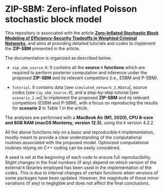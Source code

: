 # ZIP-SBM: Zero-inflated Poisson stochastic block model

This repository is associated with the article [**Zero-Inflated Stochastic Block Modeling of Efficiency-Security Tradeoffs in Weighted Criminal Networks**](https://arxiv.org/abs/2410.23838), and aims at providing detailed tutorials and codes to implement the **ZIP-SBM** presented in the article.

The documentation is organized as described below.  

- `zip_sbm_source.R`.  It contains all the **source** `R` **functions** which are required to perform posterior computation and inference under the proposed **ZIP-SBM**  and its relevant competitors (i.e., ESBM and P-SBM).

- `Tutorial`. It contains data [see `simulated_network_2.RData`], source codes [see `zip_sbm_source.R`], and a step-by-step tutorial [see `scenario_2.md`]  to implement the proposed **ZIP-SBM**  and its relevant competitors (ESBM and P-SBM), with a focus on reproducing the results for **scenario 2** in Table 1 in the article.

The analyses are performed with a  **MacBook Air (M1, 2020), CPU 8–core and 8GB RAM (macOS Monterey, version 12.5)**, using the `R` version 4.2.2

All the above functions rely on a basic and reproducible `R` implementation, mostly meant to provide a clear understanding of the computational routines associated with the proposed model. Optimized computational routines relying on C++ coding can be easily considered. 

A seed is set at the beginning of each code to ensure full reproducibility. Slight changes in the final numbers (if any) depend on which version of the external `R` libraries employed has been used in the implementation of the codes. This is due to internal changes of certain functions when versions of some packages have been updated. However, the magnitude of these minor variations (if any) is negligible and does not affect the final conclusions.
